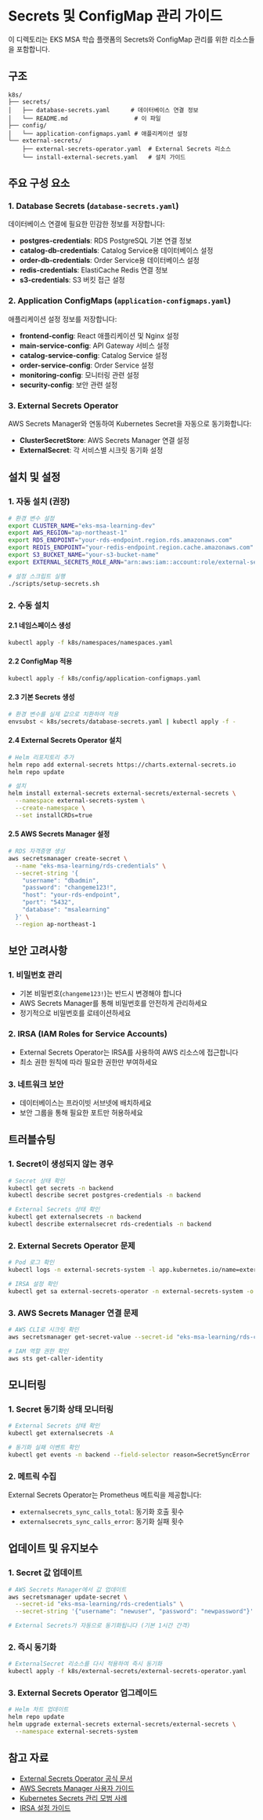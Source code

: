 # Secrets 및 ConfigMap 관리 가이드

이 디렉토리는 EKS MSA 학습 플랫폼의 Secrets와 ConfigMap 관리를 위한 리소스들을 포함합니다.

## 구조

```
k8s/
├── secrets/
│   ├── database-secrets.yaml      # 데이터베이스 연결 정보
│   └── README.md                   # 이 파일
├── config/
│   └── application-configmaps.yaml # 애플리케이션 설정
└── external-secrets/
    ├── external-secrets-operator.yaml  # External Secrets 리소스
    └── install-external-secrets.yaml   # 설치 가이드
```

## 주요 구성 요소

### 1. Database Secrets (`database-secrets.yaml`)

데이터베이스 연결에 필요한 민감한 정보를 저장합니다:

- **postgres-credentials**: RDS PostgreSQL 기본 연결 정보
- **catalog-db-credentials**: Catalog Service용 데이터베이스 설정
- **order-db-credentials**: Order Service용 데이터베이스 설정
- **redis-credentials**: ElastiCache Redis 연결 정보
- **s3-credentials**: S3 버킷 접근 설정

### 2. Application ConfigMaps (`application-configmaps.yaml`)

애플리케이션 설정 정보를 저장합니다:

- **frontend-config**: React 애플리케이션 및 Nginx 설정
- **main-service-config**: API Gateway 서비스 설정
- **catalog-service-config**: Catalog Service 설정
- **order-service-config**: Order Service 설정
- **monitoring-config**: 모니터링 관련 설정
- **security-config**: 보안 관련 설정

### 3. External Secrets Operator

AWS Secrets Manager와 연동하여 Kubernetes Secret을 자동으로 동기화합니다:

- **ClusterSecretStore**: AWS Secrets Manager 연결 설정
- **ExternalSecret**: 각 서비스별 시크릿 동기화 설정

## 설치 및 설정

### 1. 자동 설치 (권장)

```bash
# 환경 변수 설정
export CLUSTER_NAME="eks-msa-learning-dev"
export AWS_REGION="ap-northeast-1"
export RDS_ENDPOINT="your-rds-endpoint.region.rds.amazonaws.com"
export REDIS_ENDPOINT="your-redis-endpoint.region.cache.amazonaws.com"
export S3_BUCKET_NAME="your-s3-bucket-name"
export EXTERNAL_SECRETS_ROLE_ARN="arn:aws:iam::account:role/external-secrets-operator"

# 설정 스크립트 실행
./scripts/setup-secrets.sh
```

### 2. 수동 설치

#### 2.1 네임스페이스 생성
```bash
kubectl apply -f k8s/namespaces/namespaces.yaml
```

#### 2.2 ConfigMap 적용
```bash
kubectl apply -f k8s/config/application-configmaps.yaml
```

#### 2.3 기본 Secrets 생성
```bash
# 환경 변수를 실제 값으로 치환하여 적용
envsubst < k8s/secrets/database-secrets.yaml | kubectl apply -f -
```

#### 2.4 External Secrets Operator 설치
```bash
# Helm 리포지토리 추가
helm repo add external-secrets https://charts.external-secrets.io
helm repo update

# 설치
helm install external-secrets external-secrets/external-secrets \
  --namespace external-secrets-system \
  --create-namespace \
  --set installCRDs=true
```

#### 2.5 AWS Secrets Manager 설정
```bash
# RDS 자격증명 생성
aws secretsmanager create-secret \
  --name "eks-msa-learning/rds-credentials" \
  --secret-string '{
    "username": "dbadmin",
    "password": "changeme123!",
    "host": "your-rds-endpoint",
    "port": "5432",
    "database": "msalearning"
  }' \
  --region ap-northeast-1
```

## 보안 고려사항

### 1. 비밀번호 관리
- 기본 비밀번호(`changeme123!`)는 반드시 변경해야 합니다
- AWS Secrets Manager를 통해 비밀번호를 안전하게 관리하세요
- 정기적으로 비밀번호를 로테이션하세요

### 2. IRSA (IAM Roles for Service Accounts)
- External Secrets Operator는 IRSA를 사용하여 AWS 리소스에 접근합니다
- 최소 권한 원칙에 따라 필요한 권한만 부여하세요

### 3. 네트워크 보안
- 데이터베이스는 프라이빗 서브넷에 배치하세요
- 보안 그룹을 통해 필요한 포트만 허용하세요

## 트러블슈팅

### 1. Secret이 생성되지 않는 경우
```bash
# Secret 상태 확인
kubectl get secrets -n backend
kubectl describe secret postgres-credentials -n backend

# External Secrets 상태 확인
kubectl get externalsecrets -n backend
kubectl describe externalsecret rds-credentials -n backend
```

### 2. External Secrets Operator 문제
```bash
# Pod 로그 확인
kubectl logs -n external-secrets-system -l app.kubernetes.io/name=external-secrets

# IRSA 설정 확인
kubectl get sa external-secrets-operator -n external-secrets-system -o yaml
```

### 3. AWS Secrets Manager 연결 문제
```bash
# AWS CLI로 시크릿 확인
aws secretsmanager get-secret-value --secret-id "eks-msa-learning/rds-credentials"

# IAM 역할 권한 확인
aws sts get-caller-identity
```

## 모니터링

### 1. Secret 동기화 상태 모니터링
```bash
# External Secrets 상태 확인
kubectl get externalsecrets -A

# 동기화 실패 이벤트 확인
kubectl get events -n backend --field-selector reason=SecretSyncError
```

### 2. 메트릭 수집
External Secrets Operator는 Prometheus 메트릭을 제공합니다:
- `externalsecrets_sync_calls_total`: 동기화 호출 횟수
- `externalsecrets_sync_calls_error`: 동기화 실패 횟수

## 업데이트 및 유지보수

### 1. Secret 값 업데이트
```bash
# AWS Secrets Manager에서 값 업데이트
aws secretsmanager update-secret \
  --secret-id "eks-msa-learning/rds-credentials" \
  --secret-string '{"username": "newuser", "password": "newpassword"}'

# External Secrets가 자동으로 동기화됩니다 (기본 1시간 간격)
```

### 2. 즉시 동기화
```bash
# ExternalSecret 리소스를 다시 적용하여 즉시 동기화
kubectl apply -f k8s/external-secrets/external-secrets-operator.yaml
```

### 3. External Secrets Operator 업그레이드
```bash
# Helm 차트 업데이트
helm repo update
helm upgrade external-secrets external-secrets/external-secrets \
  --namespace external-secrets-system
```

## 참고 자료

- [External Secrets Operator 공식 문서](https://external-secrets.io/)
- [AWS Secrets Manager 사용자 가이드](https://docs.aws.amazon.com/secretsmanager/)
- [Kubernetes Secrets 관리 모범 사례](https://kubernetes.io/docs/concepts/configuration/secret/)
- [IRSA 설정 가이드](https://docs.aws.amazon.com/eks/latest/userguide/iam-roles-for-service-accounts.html)